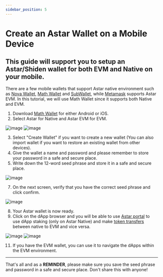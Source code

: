 ```yaml
---
sidebar_position: 5
---
```


# Create an Astar Wallet on a Mobile Device

**This guide will support you to setup an Astar/Shiden wallet for both EVM and Native on your mobile.**
---

There are a few mobile wallets that support Astar native environment such as [Nova Wallet](https://novawallet.io/), [Math Wallet](https://mathwallet.org/en-us/) and [SubWallet](https://subwallet.app/), while [Metamask](https://metamask.io/download/) supports Astar EVM. In this tutorial, we will use Math Wallet since it supports both Native and EVM.

1. Download [Math Wallet](https://mathwallet.org/en-us/) for either Android or iOS.
2. Select Astar for Native and Astar EVM for EVM.

![image](https://user-images.githubusercontent.com/37278708/199638326-b2dc20cf-1446-40f9-9b7a-152ee5f35da7.png)
![image](https://user-images.githubusercontent.com/37278708/199638421-d27fa62b-72b0-485f-a654-f949bf128f89.png)

3. Select "Create Wallet" if you want to create a new wallet (You can also import wallet if you want to restore an existing wallet from other devices).
4. Give the wallet a name and password and please remember to store your password in a safe and secure place.
5. Write down the 12-word seed phrase and store it in a safe and secure place.

![image](https://user-images.githubusercontent.com/37278708/199640362-e22c2328-0d5a-472a-acbf-c5b357c23339.png)


7. On the next screen, verify that you have the correct seed phrase and click confirm.

![image](https://user-images.githubusercontent.com/37278708/199640403-1b8091b6-9e65-4aef-920c-751698682c55.png)


8. Your Astar wallet is now ready.
9. Click on the dApp browser and you will be able to use [Astar portal](https://portal.astar.network/) to use dApp staking (only on Astar Native) and make [token transfers](https://docs.astar.network/docs/user-guides/transfer-tokens) between native to EVM and vice versa.

![image](https://user-images.githubusercontent.com/37278708/199640641-81e1ed72-1357-490f-b9c6-ccab0d6f3cd8.png)
![image](https://user-images.githubusercontent.com/37278708/199640688-eb338b50-8581-4e85-8402-4808aea05739.png)

11. If you have the EVM wallet, you can use it to navigate the dApps within the EVM environment.

---

That's all and as a **REMINDER**, please make sure you save the seed phrase and password in a safe and secure place. Don't share this with anyone!
